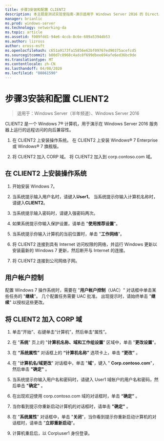 ```yaml
---
title: 步骤3安装和配置 CLIENT2
description: 本主题是测试实验室指南-演示适用于 Windows Server 2016 的 DirectAccess 多站点部署的一部分
manager: brianlic
ms.prod: windows-server
ms.technology: networking-da
ms.topic: article
ms.assetid: f009fdd1-94e6-4ccb-8c6e-609a5394db53
ms.author: lizross
author: eross-msft
ms.openlocfilehash: c651a9173fa15856e62bf09767ed90375acefcd5
ms.sourcegitcommit: b00d7c8968c4adc8f699dbee694afe6ed36bc9de
ms.translationtype: MT
ms.contentlocale: zh-CN
ms.lasthandoff: 04/08/2020
ms.locfileid: "80861590"
---
```

# <a name="step-3-install-and-configure-client2"></a>步骤3安装和配置 CLIENT2

>适用于：Windows Server（半年频道）、Windows Server 2016

CLIENT2 是一个 Windows 7&reg; 计算机，用于演示在 Windows Server 2016 服务器上运行的远程访问的向后兼容性。  
  
1. 在 CLIENT2 上安装操作系统。 在 CLIENT2 上安装 Windows&reg; 7 Enterprise 或 Windows&reg; 7 旗舰版。  
  
2. 将 CLIENT2 加入 CORP 域。 将 CLIENT2 加入到 corp.contoso.com 域。  
  
## <a name="to-install-the-operating-system-on-client2"></a>在 CLIENT2 上安装操作系统  
  
1.  开始安装 Windows 7。  
  
2.  当系统提示输入用户名时，请键入**User1**。 当系统提示你输入计算机名称时，请键入**CLIENT2**。  
  
3.  当系统提示输入密码时，请键入强密码两次。  
  
4.  如果系统提示你输入保护设置，请单击 "**使用推荐设置**"。  
  
5.  当系统提示你输入计算机的当前位置时，单击 "**工作网络**"。  
  
6.  将 CLIENT2 连接到具有 Internet 访问权限的网络，并运行 Windows 更新以安装最新的 Windows 7 更新，然后断开与 Internet 的连接。  
  
7.  将 CLIENT2 连接到公司网络子网。  
  
## <a name="user-account-control"></a>用户帐户控制  
配置 Windows 7 操作系统时，需要在 "**用户帐户控制**（UAC）" 对话框中单击某些任务的 "**继续**"。 几个配置任务需要 UAC 批准。 出现提示时，请始终单击 "**继续**" 以授权这些更改。  
  
## <a name="to-join-client2-to-the-corp-domain"></a>将 CLIENT2 加入 CORP 域  
  
1.  单击“开始”、右键单击“计算机”，然后单击“属性”。  
  
2.  在 "**系统**" 页上的 "**计算机名称、域和工作组设置**" 区域中，单击 "**更改设置**"。  
  
3.  在 **“系统属性”** 对话框上的 **“计算机名称”** 选项卡上，单击 **“更改”** 。  
  
4.  在 "**计算机名/域更改**" 对话框中，单击 "**域**"，键入 " **Corp.contoso.com**"，然后单击 **"确定"** 。  
  
5.  当系统提示你输入用户名和密码时，请键入 User1 域帐户的用户名和密码，然后单击 **"确定"** 。  
  
6.  在出现欢迎使用 corp.contoso.com 域的对话框时，单击 **“确定”** 。  
  
7.  当你看到提示你重新启动计算机的对话框时，请单击 **"确定"** 。  
  
8.  在 "**系统属性**" 对话框中，单击 "**关闭**"，当你看到提示你重新启动计算机的对话框时，请单击 "**立即重新启动**"。  
  
9. 计算机重启后，以 Corp\user1 身份登录。
